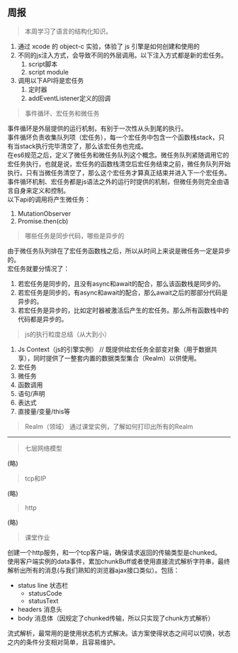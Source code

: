 ## 周报

> 本周学习了语言的结构化知识。

1. 通过 xcode 的 object-c 实验，体验了 js 引擎是如何创建和使用的
1. 不同的js注入方式，会导致不同的外层调用。以下注入方式都是新的宏任务。
   1. script脚本
   1. script module  
1. 调用以下API将是宏任务
   1. 定时器
   1. addEventListener定义的回调

> 事件循环、宏任务和微任务  

事件循环是外层提供的运行机制，有别于一次性从头到尾的执行。  
事件循环负责收集队列项（宏任务），每一个宏任务中包含一个函数栈stack，只有当stack执行完毕清空了，那么该宏任务也完成。  
在es6规范之后，定义了微任务和微任务队列这个概念。微任务队列紧随调用它的宏任务执行，也就是说，宏任务的函数栈清空后宏任务结束之前，微任务队列开始执行。只有当微任务清空了，那么这个宏任务才算真正结束并进入下一个宏任务。  
事件循环机制、宏任务都是js语法之外的运行时提供的机制，但微任务则完全由语言自身来定义和控制。  
以下api的调用将产生微任务：  
1. MutationObserver
1. Promise.then(cb)

> 哪些任务是同步代码，哪些是异步的

由于微任务队列排在了宏任务函数栈之后，所以从时间上来说是微任务一定是异步的。  
宏任务就要分情况了：  
1. 若宏任务是同步的，且没有async和await的配合，那么该函数栈是同步的。
1. 若宏任务是同步的，有async和await的配合，那么await之后的那部分代码是异步的。  
1. 若宏任务是异步的，比如定时器被激活后产生的宏任务。那么所有函数栈中的代码都是异步的。  


> js的执行粒度总结（从大到小）
1. Js Context（js的引擎实例） // 既提供给宏任务全部变对象（用于数据共享），同时提供了一整套内置的数据类型集合（Realm）以供使用。  
1. 宏任务
1. 微任务
1. 函数调用
1. 语句/声明
1. 表达式
1. 直接量/变量/this等

> Realm（领域）
通过课堂实例，了解如何打印出所有的Realm

---

> 七层网络模型

(略)
> tcp和IP

(略)
> http

(略)
> 课堂作业

创建一个http服务，和一个tcp客户端，确保请求返回的传输类型是chunked。  
使用客户端实例的data事件，累加chunkBuff或者使用直接流式解析字符串，最终解析出所有的消息(与我们熟知的浏览器ajax接口类似）。包括：  
- status line 状态栏
   - statusCode
   - statusText
- headers 消息头
- body 消息体（因规定了chunked传输，所以只实现了chunk方式解析）

流式解析，最常用的是使用状态机方式解决。该方案使得状态之间可以切换，状态之内的条件分支相对简单，且容易维护。